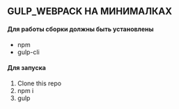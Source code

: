 ## GULP_WEBPACK НА МИНИМАЛКАХ

#### Для работы сборки должны быть установлены

* npm
* gulp-cli

#### Для запуска 

1. Clone this repo
2. npm i
3. gulp